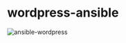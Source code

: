 # wordpress-ansible

![ansible-wordpress](https://user-images.githubusercontent.com/40429887/70640429-44dd4e80-1c7f-11ea-847d-3cc68e28388a.png)
